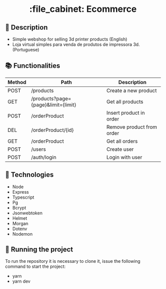 <h1 align="center">:file_cabinet: Ecommerce </h1>

## :memo: Description
* Simple webshop for selling 3d printer products (English)
* Loja virtual simples para venda de produtos de impressora 3d. (Portuguese)

## :books: Functionalities

| Method | Path           | Description           |
|--------|----------------|-----------------------|
|POST    | /products      | Create a new product  |
|GET     | /products?page={page}&limit={limit} | Get all products |
|POST    | /orderProduct  | Insert product in order |
|DEL     | /orderProduct/{id}  | Remove product from order |
|GET     | /orderProduct  | Get all orders |
|POST    | /users  | Create user |
|POST    | /auth/login  | Login with user |

## :wrench: Technologies
* Node
* Express
* Typescript
* Pg
* Bcrypt
* Jsonwebtoken
* Helmet
* Morgan
* Dotenv
* Nodemon

## :rocket: Running the project
To run the repository it is necessary to clone it, issue the following command to start the project:

* yarn
* yarn dev



